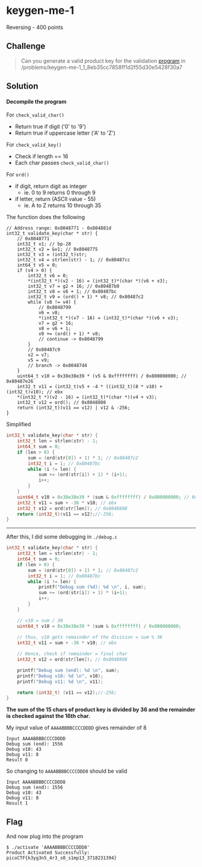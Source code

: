 # keygen-me-1
Reversing - 400 points

## Challenge 
> Can you generate a valid product key for the validation [program](activate) in /problems/keygen-me-1_1_8eb35cc7858ff1d2f55d30e5428f30a7

## Solution

#### Decompile the program

For `check_valid_char()`
- Return true if digit ('0' to '9')
- Return true if uppercase letter ('A' to 'Z') 

For `check_valid_key()`
- Check if length == 16
- Each char passes `check_valid_char()`

For `ord()`
- if digit, return digit as integer
    - ie. 0 to 9 returns 0 through 9
- if letter, return (ASCII value - 55)
    - ie. A to Z returns 10 through 35

The function does the following


	// Address range: 0x8048771 - 0x804881d
	int32_t validate_key(char * str) {
	    // 0x8048771
	    int32_t v1; // bp-28
	    int32_t v2 = &v1; // 0x8048775
	    int32_t v3 = (int32_t)str;
	    int32_t v4 = strlen(str) - 1; // 0x80487cc
	    int64_t v5 = 0;
	    if (v4 > 0) {
	        int32_t v6 = 0;
	        *(int32_t *)(v2 - 16) = (int32_t)*(char *)(v6 + v3);
	        int32_t v7 = g2 + 16; // 0x80487b0
	        int32_t v8 = v6 + 1; // 0x80487bc
	        int32_t v9 = (ord() + 1) * v8; // 0x80487c2
	        while (v8 != v4) {
	            // 0x8048799
	            v6 = v8;
	            *(int32_t *)(v7 - 16) = (int32_t)*(char *)(v6 + v3);
	            v7 = g2 + 16;
	            v8 = v6 + 1;
	            v9 += (ord() + 1) * v8;
	            // continue -> 0x8048799
	        }
	        // 0x80487c9
	        v2 = v7;
	        v5 = v9;
	        // branch -> 0x80487d4
	    }
	    uint64_t v10 = 0x38e38e39 * (v5 & 0xffffffff) / 0x800000000; // 0x80487e26
	    int32_t v11 = (int32_t)v5 + -4 * ((int32_t)(8 * v10) + (int32_t)v10); // ebx
	    *(int32_t *)(v2 - 16) = (int32_t)*(char *)(v4 + v3);
	    int32_t v12 = ord(); // 0x8048808
	    return (int32_t)(v11 == v12) | v12 & -256;
	}


Simplified

```C
int32_t validate_key(char * str) {
    int32_t len = strlen(str) - 1;
    int64_t sum = 0;
    if (len > 0) {
        sum = (ord(str[0]) + 1) * 1; // 0x80487c2
        int32_t i = 1; // 0x80487bc
        while (i != len) {
            sum += (ord(str[i]) + 1) * (i+1);
            i++;
        }
    }
    uint64_t v10 = 0x38e38e39 * (sum & 0xffffffff) / 0x800000000; // 0x80487e26
    int32_t v11 = sum + -36 * v10; // ebx
    int32_t v12 = ord(str[len]); // 0x8048808
    return (int32_t)(v11 == v12);//-256;
}
```

---

After this, I did some debugging in `./debug.c`

```C
int32_t validate_key(char * str) {
    int32_t len = strlen(str) - 1;
    int64_t sum = 0;
    if (len > 0) {
        sum = (ord(str[0]) + 1) * 1; // 0x80487c2
        int32_t i = 1; // 0x80487bc
        while (i != len) {
            printf("Debug sum (%d): %d \n", i, sum);
            sum += (ord(str[i]) + 1) * (i+1);
            i++;
        }
    }

    // v10 = sum / 36
    uint64_t v10 = 0x38e38e39 * (sum & 0xffffffff) / 0x800000000; 
    
    // thus, v10 gets remainder of the division = sum % 36
    int32_t v11 = sum + -36 * v10; // ebx

    // Hence, check if remainder = final char
    int32_t v12 = ord(str[len]); // 0x8048808

    printf("Debug sum (end): %d \n", sum);
    printf("Debug v10: %d \n", v10);
    printf("Debug v11: %d \n", v11);

    return (int32_t) (v11 == v12);//-256;
}
```

**The sum of the 15 chars of product key is divided by 36 and the remainder is checked against the 16th char.**

My input value of `AAAABBBBCCCCDDDD` gives remainder of 8


	Input AAAABBBBCCCCDDDD
	Debug sum (end): 1556
	Debug v10: 43
	Debug v11: 8
	Result 0

So changing to `AAAABBBBCCCCDDD8` should be valid

	Input AAAABBBBCCCCDDD8
	Debug sum (end): 1556
	Debug v10: 43
	Debug v11: 8
	Result 1

## Flag


And now plug into the program

	$ ./activate 'AAAABBBBCCCCDDD8'
	Product Activated Successfully: picoCTF{k3yg3n5_4r3_s0_s1mp13_3718231394}

